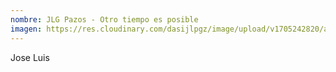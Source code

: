 ```yaml
---
nombre: JLG Pazos - Otro tiempo es posible
imagen: https://res.cloudinary.com/dasijlpgz/image/upload/v1705242820/artistas/Jose%20Luis%20Gonz%C3%A1lez%20Pazos%20-%20Otro%20tiempo%20es%20posible/obra_8/P1090128.jpg
---
```

J﻿ose Luis